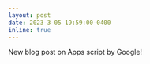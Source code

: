```yaml
---
layout: post
date: 2023-3-05 19:59:00-0400
inline: true
---
```


New blog post on Apps script by Google!